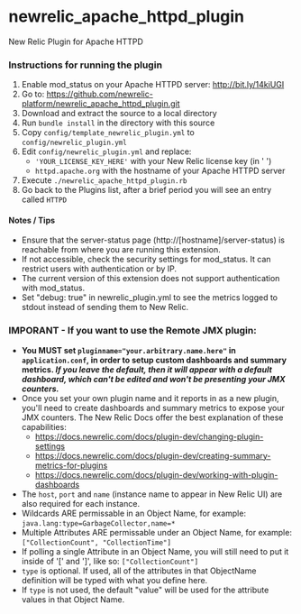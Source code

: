 newrelic_apache_httpd_plugin
===============================

New Relic Plugin for Apache HTTPD

### Instructions for running the plugin

1. Enable mod_status on your Apache HTTPD server: http://bit.ly/14kiUGI
2. Go to: https://github.com/newrelic-platform/newrelic_apache_httpd_plugin.git
3. Download and extract the source to a local directory
4. Run `bundle install` in the directory with this source
5. Copy `config/template_newrelic_plugin.yml` to `config/newrelic_plugin.yml`
6. Edit `config/newrelic_plugin.yml` and replace:
	* `'YOUR_LICENSE_KEY_HERE'` with your New Relic license key (in ' ')
	* `httpd.apache.org` with the hostname of your Apache HTTPD server
7. Execute `./newrelic_apache_httpd_plugin.rb`
8. Go back to the Plugins list, after a brief period you will see an entry called `HTTPD`

#### Notes / Tips

* Ensure that the server-status page (http://[hostname]/server-status) is reachable from where you are running this extension.
* If not accessible, check the security settings for mod_status. It can restrict users with authentication or by IP.
* The current version of this extension does not support authentication with mod_status.
* Set "debug: true" in newrelic_plugin.yml to see the metrics logged to stdout instead of sending them to New Relic.

### **IMPORANT** - If you want to use the Remote JMX plugin:

* **You MUST set `pluginname="your.arbitrary.name.here"` in `application.conf`, in order to setup custom dashboards and summary metrics. _If you leave the default, then it will appear with a default dashboard, which can't be edited and won't be presenting your JMX counters._**
* Once you set your own plugin name and it reports in as a new plugin, you'll need to create dashboards and summary metrics to expose your JMX counters. The New Relic Docs offer the best explanation of these capabilities:
  - https://docs.newrelic.com/docs/plugin-dev/changing-plugin-settings
  - https://docs.newrelic.com/docs/plugin-dev/creating-summary-metrics-for-plugins
  - https://docs.newrelic.com/docs/plugin-dev/working-with-plugin-dashboards
* The `host`, `port` and `name` (instance name to appear in New Relic UI) are also required for each instance.
* Wildcards ARE permissable in an Object Name, for example: `java.lang:type=GarbageCollector,name=*`
* Multiple Attributes ARE permissable under an Object Name, for example: `["CollectionCount", "CollectionTime"]`
* If polling a single Attribute in an Object Name, you will still need to put it inside of '[' and ']', like so: `["CollectionCount"]`
* `type` is optional. If used, all of the attributes in that ObjectName definition will be typed with what you define here.
* If `type` is not used, the default "value" will be used for the attribute values in that Object Name.
